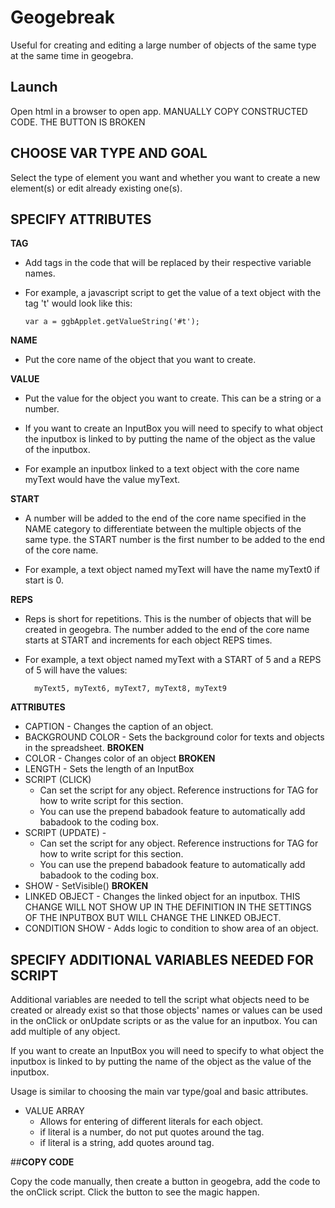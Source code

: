 # Geogebreak
Useful for creating and editing a large number of objects of the same type at the same time in geogebra.

## __Launch__

Open html in a browser to open app.
MANUALLY COPY CONSTRUCTED CODE. THE BUTTON IS BROKEN

## __CHOOSE VAR TYPE AND GOAL__

Select the type of element you want and whether you want to create a new element(s) or edit already existing one(s).

## __SPECIFY ATTRIBUTES__

__TAG__
  - Add tags in the code that will be replaced by their respective variable names. 

  - For example, a javascript script to get the value of a text object with the tag 't' would look like this:

        var a = ggbApplet.getValueString('#t');

__NAME__
  - Put the core name of the object that you want to create.

__VALUE__
  - Put the value for the object you want to create. This can be a string or a number.

  - If you want to create an InputBox you will need to specify to what object the inputbox is linked to by putting the name of the object as the value of the inputbox.

  - For example an inputbox linked to a text object with the core name myText would have the value myText.

__START__
  - A number will be added to the end of the core name specified in the NAME category to differentiate between the multiple objects of the same type. the START number is the first number to be added to the end of the core name. 

  - For example, a text object named myText will have the name myText0 if start is 0.

__REPS__
  - Reps is short for repetitions. This is the number of objects that will be created in geogebra. The number added to the end of the core name starts at START and increments for each object REPS times. 

  - For example, a text object named myText with a START of 5 and a REPS of 5 will have the values:

          myText5, myText6, myText7, myText8, myText9

__ATTRIBUTES__

  - CAPTION - Changes the caption of an object.
  - BACKGROUND COLOR - Sets the background color for texts and objects in the spreadsheet. __BROKEN__
  - COLOR - Changes color of an object __BROKEN__
  - LENGTH - Sets the length of an InputBox
  - SCRIPT (CLICK)
      - Can set the script for any object. Reference instructions for TAG for how to write script for this section.
      - You can use the prepend babadook feature to automatically add babadook to the coding box.
  - SCRIPT (UPDATE) - 
      - Can set the script for any object. Reference instructions for TAG for how to write script for this section.
      - You can use the prepend babadook feature to automatically add babadook to the coding box.
  - SHOW - SetVisible() __BROKEN__
  - LINKED OBJECT - Changes the linked object for an inputbox. THIS CHANGE WILL NOT SHOW UP IN THE DEFINITION IN THE SETTINGS OF THE INPUTBOX BUT WILL CHANGE THE LINKED OBJECT.
  - CONDITION SHOW - Adds logic to condition to show area of an object.

## __SPECIFY ADDITIONAL VARIABLES NEEDED FOR SCRIPT__

Additional variables are needed to tell the script what objects need to be created or already exist so that those objects' names or values can be used in the onClick or onUpdate scripts or as the value for an inputbox. You can add multiple of any object.

If you want to create an InputBox you will need to specify to what object the inputbox is linked to by putting the name of the object as the value of the inputbox.

Usage is similar to choosing the main var type/goal and basic attributes.

  - VALUE ARRAY
      - Allows for entering of different literals for each object.
      - if literal is a number, do not put quotes around the tag.
      - if literal is a string, add quotes around tag.

##__COPY CODE__

Copy the code manually, then create a button in geogebra, add the code to the onClick script. Click the button to see the magic happen.
